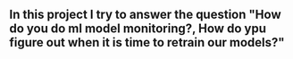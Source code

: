 ## In this project I try to answer the question "How do you do ml model monitoring?, How do ypu figure out when it is time to retrain our models?"
